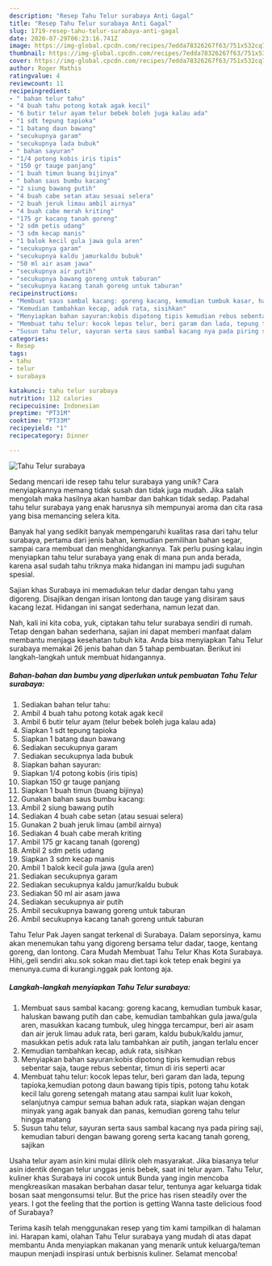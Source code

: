 ```yaml
---
description: "Resep Tahu Telur surabaya Anti Gagal"
title: "Resep Tahu Telur surabaya Anti Gagal"
slug: 1719-resep-tahu-telur-surabaya-anti-gagal
date: 2020-07-29T06:23:16.741Z
image: https://img-global.cpcdn.com/recipes/7edda78326267f63/751x532cq70/tahu-telur-surabaya-foto-resep-utama.jpg
thumbnail: https://img-global.cpcdn.com/recipes/7edda78326267f63/751x532cq70/tahu-telur-surabaya-foto-resep-utama.jpg
cover: https://img-global.cpcdn.com/recipes/7edda78326267f63/751x532cq70/tahu-telur-surabaya-foto-resep-utama.jpg
author: Roger Mathis
ratingvalue: 4
reviewcount: 11
recipeingredient:
- " bahan telur tahu"
- "4 buah tahu potong kotak agak kecil"
- "6 butir telur ayam telur bebek boleh juga kalau ada"
- "1 sdt tepung tapioka"
- "1 batang daun bawang"
- "secukupnya garam"
- "secukupnya lada bubuk"
- " bahan sayuran"
- "1/4 potong kobis iris tipis"
- "150 gr tauge panjang"
- "1 buah timun buang bijinya"
- " bahan saus bumbu kacang"
- "2 siung bawang putih"
- "4 buah cabe setan atau sesuai selera"
- "2 buah jeruk limau ambil airnya"
- "4 buah cabe merah kriting"
- "175 gr kacang tanah goreng"
- "2 sdm petis udang"
- "3 sdm kecap manis"
- "1 balok kecil gula jawa gula aren"
- "secukupnya garam"
- "secukupnya kaldu jamurkaldu bubuk"
- "50 ml air asam jawa"
- "secukupnya air putih"
- "secukupnya bawang goreng untuk taburan"
- "secukupnya kacang tanah goreng untuk taburan"
recipeinstructions:
- "Membuat saus sambal kacang: goreng kacang, kemudian tumbuk kasar, haluskan bawang putih dan cabe, kemudian tambahkan gula jawa/gula aren, masukkan kacang tumbuk, uleg hingga tercampur, beri air asam dan air jeruk limau aduk rata, beri garam, kaldu bubuk/kaldu jamur, masukkan petis aduk rata lalu tambahkan air putih, jangan terlalu encer"
- "Kemudian tambahkan kecap, aduk rata, sisihkan"
- "Menyiapkan bahan sayuran:kobis dipotong tipis kemudian rebus sebentar saja, tauge rebus sebentar, timun di iris seperti acar"
- "Membuat tahu telur: kocok lepas telur, beri garam dan lada, tepung tapioka,kemudian potong daun bawang tipis tipis, potong tahu kotak kecil lalu goreng setengah matang atau sampai kulit luar kokoh, selanjutnya campur semua bahan aduk rata, siapkan wajan dengan minyak yang agak banyak dan panas, kemudian goreng tahu telur hingga matang"
- "Susun tahu telur, sayuran serta saus sambal kacang nya pada piring saji, kemudian taburi dengan bawang goreng serta kacang tanah goreng, sajikan"
categories:
- Resep
tags:
- tahu
- telur
- surabaya

katakunci: tahu telur surabaya 
nutrition: 112 calories
recipecuisine: Indonesian
preptime: "PT31M"
cooktime: "PT33M"
recipeyield: "1"
recipecategory: Dinner

---
```



![Tahu Telur surabaya](https://img-global.cpcdn.com/recipes/7edda78326267f63/751x532cq70/tahu-telur-surabaya-foto-resep-utama.jpg)

Sedang mencari ide resep tahu telur surabaya yang unik? Cara menyiapkannya memang tidak susah dan tidak juga mudah. Jika salah mengolah maka hasilnya akan hambar dan bahkan tidak sedap. Padahal tahu telur surabaya yang enak harusnya sih mempunyai aroma dan cita rasa yang bisa memancing selera kita.

Banyak hal yang sedikit banyak mempengaruhi kualitas rasa dari tahu telur surabaya, pertama dari jenis bahan, kemudian pemilihan bahan segar, sampai cara membuat dan menghidangkannya. Tak perlu pusing kalau ingin menyiapkan tahu telur surabaya yang enak di mana pun anda berada, karena asal sudah tahu triknya maka hidangan ini mampu jadi suguhan spesial.

Sajian khas Surabaya ini memadukan telur dadar dengan tahu yang digoreng. Disajikan dengan irisan lontong dan tauge yang disiram saus kacang lezat. Hidangan ini sangat sederhana, namun lezat dan.


Nah, kali ini kita coba, yuk, ciptakan tahu telur surabaya sendiri di rumah. Tetap dengan bahan sederhana, sajian ini dapat memberi manfaat dalam membantu menjaga kesehatan tubuh kita. Anda bisa menyiapkan Tahu Telur surabaya memakai 26 jenis bahan dan 5 tahap pembuatan. Berikut ini langkah-langkah untuk membuat hidangannya.

<!--inarticleads1-->

##### Bahan-bahan dan bumbu yang diperlukan untuk pembuatan Tahu Telur surabaya:

1. Sediakan  bahan telur tahu:
1. Ambil 4 buah tahu potong kotak agak kecil
1. Ambil 6 butir telur ayam (telur bebek boleh juga kalau ada)
1. Siapkan 1 sdt tepung tapioka
1. Siapkan 1 batang daun bawang
1. Sediakan secukupnya garam
1. Sediakan secukupnya lada bubuk
1. Siapkan  bahan sayuran:
1. Siapkan 1/4 potong kobis (iris tipis)
1. Siapkan 150 gr tauge panjang
1. Siapkan 1 buah timun (buang bijinya)
1. Gunakan  bahan saus bumbu kacang:
1. Ambil 2 siung bawang putih
1. Sediakan 4 buah cabe setan (atau sesuai selera)
1. Gunakan 2 buah jeruk limau (ambil airnya)
1. Sediakan 4 buah cabe merah kriting
1. Ambil 175 gr kacang tanah (goreng)
1. Ambil 2 sdm petis udang
1. Siapkan 3 sdm kecap manis
1. Ambil 1 balok kecil gula jawa (gula aren)
1. Sediakan secukupnya garam
1. Sediakan secukupnya kaldu jamur/kaldu bubuk
1. Sediakan 50 ml air asam jawa
1. Sediakan secukupnya air putih
1. Ambil secukupnya bawang goreng untuk taburan
1. Ambil secukupnya kacang tanah goreng untuk taburan


Tahu Telur Pak Jayen sangat terkenal di Surabaya. Dalam seporsinya, kamu akan menemukan tahu yang digoreng bersama telur dadar, taoge, kentang goreng, dan lontong. Cara Mudah Membuat Tahu Telur Khas Kota Surabaya. Hihi,.geli sendiri aku.sok sokan mau diet.tapi kok tetep enak begini ya menunya.cuma di kurangi.nggak pak lontong aja. 

<!--inarticleads2-->

##### Langkah-langkah menyiapkan Tahu Telur surabaya:

1. Membuat saus sambal kacang: goreng kacang, kemudian tumbuk kasar, haluskan bawang putih dan cabe, kemudian tambahkan gula jawa/gula aren, masukkan kacang tumbuk, uleg hingga tercampur, beri air asam dan air jeruk limau aduk rata, beri garam, kaldu bubuk/kaldu jamur, masukkan petis aduk rata lalu tambahkan air putih, jangan terlalu encer
1. Kemudian tambahkan kecap, aduk rata, sisihkan
1. Menyiapkan bahan sayuran:kobis dipotong tipis kemudian rebus sebentar saja, tauge rebus sebentar, timun di iris seperti acar
1. Membuat tahu telur: kocok lepas telur, beri garam dan lada, tepung tapioka,kemudian potong daun bawang tipis tipis, potong tahu kotak kecil lalu goreng setengah matang atau sampai kulit luar kokoh, selanjutnya campur semua bahan aduk rata, siapkan wajan dengan minyak yang agak banyak dan panas, kemudian goreng tahu telur hingga matang
1. Susun tahu telur, sayuran serta saus sambal kacang nya pada piring saji, kemudian taburi dengan bawang goreng serta kacang tanah goreng, sajikan


Usaha telur ayam asin kini mulai dilirik oleh masyarakat. Jika biasanya telur asin identik dengan telur unggas jenis bebek, saat ini telur ayam. Tahu Telur, kuliner khas Surabaya ini cocok untuk Bunda yang ingin mencoba mengkreasikan masakan berbahan dasar telur, tentunya agar keluarga tidak bosan saat mengonsumsi telur. But the price has risen steadily over the years. I got the feeling that the portion is getting Wanna taste delicious food of Surabaya? 

Terima kasih telah menggunakan resep yang tim kami tampilkan di halaman ini. Harapan kami, olahan Tahu Telur surabaya yang mudah di atas dapat membantu Anda menyiapkan makanan yang menarik untuk keluarga/teman maupun menjadi inspirasi untuk berbisnis kuliner. Selamat mencoba!

